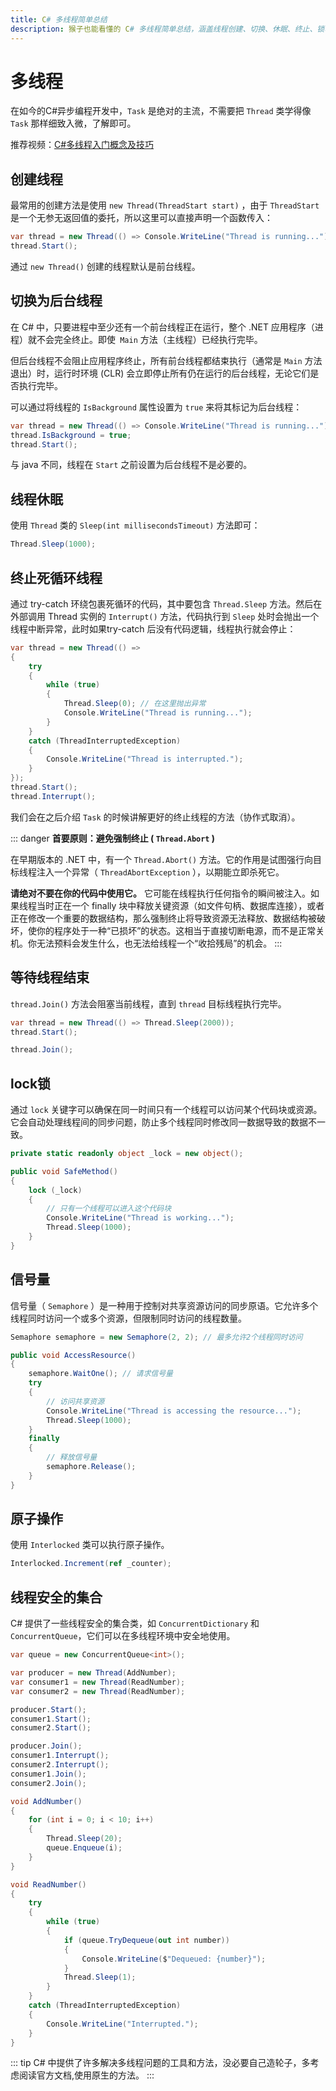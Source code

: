 ```yaml
---
title: C# 多线程简单总结
description: 猴子也能看懂的 C# 多线程简单总结，涵盖线程创建、切换、休眠、终止、锁、信号量、原子操作、线程安全集合等核心概念。
---
```


# 多线程

<update />

在如今的C#异步编程开发中，`Task` 是绝对的主流，不需要把 `Thread` 类学得像 `Task` 那样细致入微，了解即可。

推荐视频：[C#多线程入门概念及技巧](https://www.bilibili.com/video/BV1Cw411A7Fr/)

## 创建线程

最常用的创建方法是使用 `new Thread(ThreadStart start)` ，由于 `ThreadStart` 是一个无参无返回值的委托，所以这里可以直接声明一个函数传入：
```c#
var thread = new Thread(() => Console.WriteLine("Thread is running..."));
thread.Start();
```

通过 `new Thread()` 创建的线程默认是前台线程。

## 切换为后台线程

在 C# 中，只要进程中至少还有一个前台线程正在运行，整个 .NET 应用程序（进程）就不会完全终止。即使` Main` 方法（主线程）已经执行完毕。

但后台线程不会阻止应用程序终止，所有前台线程都结束执行（通常是 `Main` 方法退出）时，运行时环境 (CLR) 会立即停止所有仍在运行的后台线程，无论它们是否执行完毕。

可以通过将线程的 `IsBackground` 属性设置为 `true` 来将其标记为后台线程：
```c#
var thread = new Thread(() => Console.WriteLine("Thread is running..."));
thread.IsBackground = true;
thread.Start();
```
与 java 不同，线程在 `Start` 之前设置为后台线程不是必要的。

## 线程休眠

使用 `Thread` 类的 `Sleep(int millisecondsTimeout)` 方法即可：
```c#
Thread.Sleep(1000); 
```

## 终止死循环线程

通过 try-catch 环绕包裹死循环的代码，其中要包含 `Thread.Sleep` 方法。然后在外部调用 Thread 实例的 `Interrupt()` 方法，代码执行到 `Sleep` 处时会抛出一个线程中断异常，此时如果try-catch 后没有代码逻辑，线程执行就会停止：

```c#
var thread = new Thread(() =>
{
    try
    {
        while (true)
        {
            Thread.Sleep(0); // 在这里抛出异常
            Console.WriteLine("Thread is running...");
        }
    }
    catch (ThreadInterruptedException)
    {
        Console.WriteLine("Thread is interrupted.");
    }
});
thread.Start();
thread.Interrupt();
```
我们会在之后介绍 `Task` 的时候讲解更好的终止线程的方法（协作式取消）。

::: danger
**首要原则：避免强制终止 ( `Thread.Abort` )**

在早期版本的 .NET 中，有一个 `Thread.Abort()` 方法。它的作用是试图强行向目标线程注入一个异常（ `ThreadAbortException` ），以期能立即杀死它。

**请绝对不要在你的代码中使用它。** 它可能在线程执行任何指令的瞬间被注入。如果线程当时正在一个 finally 块中释放关键资源（如文件句柄、数据库连接），或者正在修改一个重要的数据结构，那么强制终止将导致资源无法释放、数据结构被破坏，使你的程序处于一种“已损坏”的状态。这相当于直接切断电源，而不是正常关机。你无法预料会发生什么，也无法给线程一个“收拾残局”的机会。
:::

## 等待线程结束

`thread.Join()` 方法会阻塞当前线程，直到 `thread` 目标线程执行完毕。

```c# [Mission.cs]
var thread = new Thread(() => Thread.Sleep(2000));
thread.Start();

thread.Join();
```

## lock锁
通过 `lock` 关键字可以确保在同一时间只有一个线程可以访问某个代码块或资源。它会自动处理线程间的同步问题，防止多个线程同时修改同一数据导致的数据不一致。

```c#
private static readonly object _lock = new object();

public void SafeMethod()
{
    lock (_lock)
    {
        // 只有一个线程可以进入这个代码块
        Console.WriteLine("Thread is working...");
        Thread.Sleep(1000);
    }
}
```

## 信号量
信号量（ `Semaphore` ）是一种用于控制对共享资源访问的同步原语。它允许多个线程同时访问一个或多个资源，但限制同时访问的线程数量。

```c#
Semaphore semaphore = new Semaphore(2, 2); // 最多允许2个线程同时访问

public void AccessResource()
{
    semaphore.WaitOne(); // 请求信号量
    try
    {
        // 访问共享资源
        Console.WriteLine("Thread is accessing the resource...");
        Thread.Sleep(1000);
    }
    finally
    {
        // 释放信号量
        semaphore.Release();
    } 
}
```

## 原子操作
使用 `Interlocked` 类可以执行原子操作。

```c#
Interlocked.Increment(ref _counter);
```

## 线程安全的集合
C# 提供了一些线程安全的集合类，如 `ConcurrentDictionary` 和 `ConcurrentQueue`，它们可以在多线程环境中安全地使用。

```c#
var queue = new ConcurrentQueue<int>();

var producer = new Thread(AddNumber);
var consumer1 = new Thread(ReadNumber);
var consumer2 = new Thread(ReadNumber);

producer.Start();
consumer1.Start();
consumer2.Start();

producer.Join();
consumer1.Interrupt();
consumer2.Interrupt();
consumer1.Join();
consumer2.Join();

void AddNumber()
{
	for (int i = 0; i < 10; i++)
	{
		Thread.Sleep(20); 
		queue.Enqueue(i);
	}
}

void ReadNumber()
{
	try 
	{
		while (true)
		{
			if (queue.TryDequeue(out int number))
			{
				Console.WriteLine($"Dequeued: {number}");
			}
			Thread.Sleep(1); 
		}
	}
	catch (ThreadInterruptedException)
	{
		Console.WriteLine("Interrupted.");
	}
}
```
::: tip
C# 中提供了许多解决多线程问题的工具和方法，没必要自己造轮子，多考虑阅读官方文档,使用原生的方法。
:::

